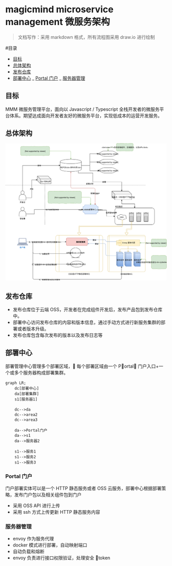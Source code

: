 # magicmind microservice management 微服务架构

> 文档写作：采用 markdown 格式，所有流程图采用 draw.io 进行绘制

#目录

<!-- @import "[TOC]" {cmd="toc" depthFrom=2 depthTo=6 orderedList=false} -->

<!-- code_chunk_output -->

- [目标](#目标)
- [总体架构](#总体架构)
- [发布仓库](#发布仓库)
- [部署中心](#部署中心)
  _ [Portal 门户](#portal-门户)
  _ [服务器管理](#服务器管理)

<!-- /code_chunk_output -->

## 目标

MMM 微服务管理平台，面向以 Javascript / Typescript 全栈开发者的微服务平台体系。期望达成面向开发者友好的微服务平台，实现低成本的运营开发服务。

## 总体架构

![draw.io:总体文档](assets/总体架构图.svg)

## 发布仓库

- 发布仓库位于云端 OSS，开发者在完成组件开发后，发布产品包到发布仓库中。
- 部署中心访问发布仓库的内容和版本信息，通过手动方式进行新服务集群的部署或者版本升级。
- 发布仓库包含每次发布的版本以及发布日志等

## 部署中心

部署管理中心管理多个部署区域， 每个部署区域由一个 Portal 门户入口+一个或多个服务器构成部署集群。

```mermaid
graph LR;
    dc[部署中心]
    da[部署集群]
    s1[服务器1]

    dc-->da
    dc-->area2
    dc-->area3

    da-->Portal门户
    da-->s1
    da-->服务器2

    s1-->服务1
    s1-->服务2
    s1-->服务3
```

### Portal 门户

门户部署实体可以是一个 HTTP 静态服务或者 OSS 云服务，部署中心根据部署策略，发布门户包以及相关组件包到门户

- 采用 OSS API 进行上传
- 采用 ssh 方式上传更新 HTTP 静态服务内容

### 服务器管理

- envoy 作为服务代理
- docker 模式进行部署，自动映射端口
- 自动负载和熔断
- envoy 负责进行接口权限验证，处理安全 token
